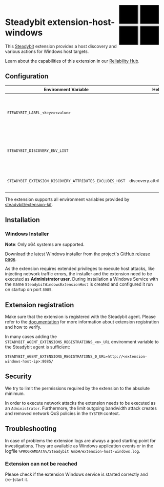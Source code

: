 <img src="./logo.svg" height="130" align="right" alt="Host logo">

# Steadybit extension-host-windows

This [Steadybit](https://www.steadybit.com/) extension provides a host discovery and various actions for Windows host targets.

Learn about the capabilities of this extension in our [Reliability Hub](https://hub.steadybit.com/extension/com.steadybit.extension_host_windows).

## Configuration

| Environment Variable                                     | Helm value                         | Meaning                                                                                                                                                                                                                       | Required | Default |
|----------------------------------------------------------|------------------------------------|-------------------------------------------------------------------------------------------------------------------------------------------------------------------------------------------------------------------------------|----------|---------|
| `STEADYBIT_LABEL_<key>=<value>`                          |                                    | Environment variables starting with `STEADYBIT_LABEL_` will be added to discovered targets' attributes. <br>**Example:** `STEADYBIT_LABEL_TEAM=Fullfillment` adds to each discovered target the attribute `team=Fullfillment` | no       |         |
| `STEADYBIT_DISCOVERY_ENV_LIST`                           |                                    | List of environment variables to be evaluated and added to discovered targets' attributes. <br> **Example:** `STEADYBIT_DISCOVERY_ENV_LIST=STAGE` adds to each target the attribute `stage=<value of $STAGE>`                 | no       |         |
| `STEADYBIT_EXTENSION_DISCOVERY_ATTRIBUTES_EXCLUDES_HOST` | discovery.attributes.excludes.host | List of Target Attributes which will be excluded during discovery. Checked by key equality and supporting trailing "*"                                                                                                        | false    |         |

The extension supports all environment variables provided by [steadybit/extension-kit](https://github.com/steadybit/extension-kit#environment-variables).

## Installation

### Windows Installer

**Note**: Only x64 systems are supported.

Download the latest Windows installer from the project`s [GitHub release page](https://github.com/steadybit/WinDivert/releases).

As the extension requires extended privileges to execute host attacks, like injecting network traffic errors, the installer and the extension need to be executed as **Administrator user**.
During installation a Windows Service with the name `SteadybitWindowsExtensionHost` is created and configured it run on startup on port `8085`.

## Extension registration

Make sure that the extension is registered with the Steadybit agent. Please refer to
the [documentation](https://docs.steadybit.com/install-and-configure/install-agent/extension-registration) for more
information about extension registration and how to verify.

In many cases adding the `STEADYBIT_AGENT_EXTENSIONS_REGISTRATIONS_<n>_URL` environment variable to the Steadybit agent is sufficient:

```shell
STEADYBIT_AGENT_EXTENSIONS_REGISTRATIONS_0_URL=http://<extension-windows-host-ip>:8085/
```

## Security

We try to limit the permissions required by the extension to the absolute minimum.

In order to execute network attacks the extension needs to be executed as an `Administrator`. Furthermore, the limit outgoing bandwidth attack creates and removed network QoS policies in the `SYSTEM` context.

## Troubleshooting

In case of problems the extension logs are always a good starting point for investigations. They are available as Windows application events or in the logfile `%PROGRAMDATA%/Steadybit GmbH/extension-host-windows.log`.

### Extension can not be reached

Please check if the extension Windows service is started correctly and (re-)start it.
